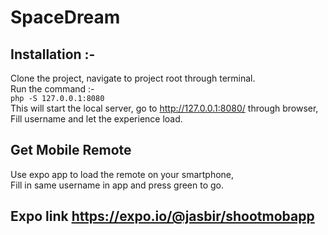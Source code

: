 # SpaceDream

## Installation :-
Clone the project, navigate to project root through terminal. <br />
Run the command :- <br />
<code>php -S 127.0.0.1:8080</code> <br />
This will start the local server, go to http://127.0.0.1:8080/ through browser, <br />
Fill username and let the experience load. <br />

## Get Mobile Remote
Use expo app to load the remote on your smartphone, <br />
Fill in same username in app and press green to go. <br />

## Expo link https://expo.io/@jasbir/shootmobapp

